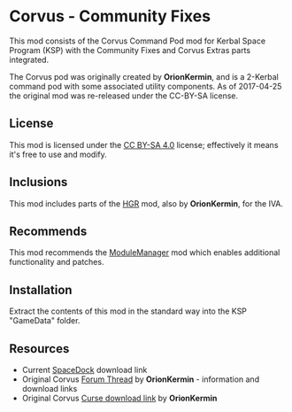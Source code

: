# Corvus - Community Fixes

This mod consists of the Corvus Command Pod mod for Kerbal Space Program (KSP) with the Community Fixes and Corvus Extras parts integrated.

The Corvus pod was originally created by **OrionKermin**, and is a 2-Kerbal command pod with some associated utility components. As of 2017-04-25 the original mod was re-released under the CC-BY-SA license.

## License
This mod is licensed under the [CC BY-SA 4.0][1] license; effectively it means it's free to use and modify.

## Inclusions
This mod includes parts of the [HGR][2] mod, also by **OrionKermin**, for the IVA.

## Recommends
This mod recommends the [ModuleManager][3] mod which enables additional functionality and patches.

## Installation
Extract the contents of this mod in the standard way into the KSP "GameData" folder.

## Resources
* Current [SpaceDock][10] download link
* Original Corvus [Forum Thread][11] by **OrionKermin** - information and download links
* Original Corvus [Curse download link][12] by **OrionKermin**

[1]: https://creativecommons.org/licenses/by-sa/4.0/legalcode
[2]: http://forum.kerbalspaceprogram.com/index.php?showtopic=55521
[3]: http://forum.kerbalspaceprogram.com/index.php?showtopic=50533
[10]: https://spacedock.info/mod/1405/Corvus%20CF
[11]: http://forum.kerbalspaceprogram.com/index.php?showtopic=108993
[12]: http://kerbal.curseforge.com/ksp-mods/230467-corvus-a-small-two-kerbal-pod/files/latest
